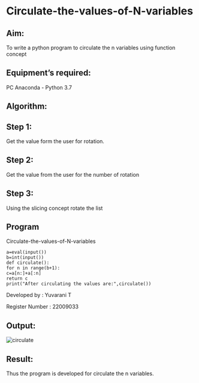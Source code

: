 # Circulate-the-values-of-N-variables
## Aim:
To write a python program to circulate the n variables using function concept
## Equipment’s required:
PC
Anaconda - Python 3.7
## Algorithm: 
## Step 1:
Get the value form the user for rotation.

## Step 2:
Get the value from the user for the number of rotation

## Step 3:
Using the slicing concept rotate the list

## Program 
Circulate-the-values-of-N-variables
```
a=eval(input())
b=int(input())
def circulate():
for n in range(b+1):
c=a[n:]+a[:n]
return c
print("After circulating the values are:",circulate())    
```
Developed by : Yuvarani T

Register Number : 22009033

## Output:

![circulate](https://user-images.githubusercontent.com/121418522/211180568-4241359c-4604-4e46-971c-b3a20a3a1d80.png)

## Result:
Thus the program is developed for circulate the n variables.

